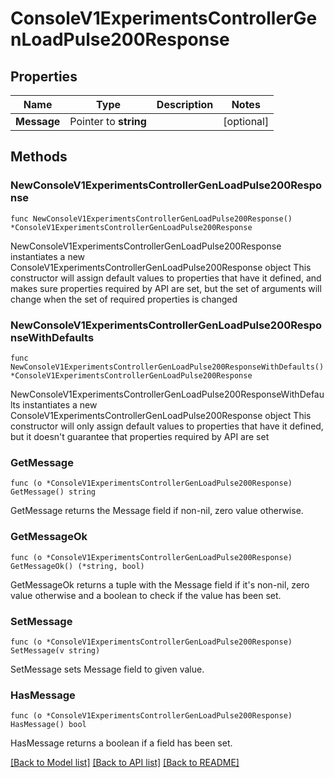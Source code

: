 # ConsoleV1ExperimentsControllerGenLoadPulse200Response

## Properties

Name | Type | Description | Notes
------------ | ------------- | ------------- | -------------
**Message** | Pointer to **string** |  | [optional] 

## Methods

### NewConsoleV1ExperimentsControllerGenLoadPulse200Response

`func NewConsoleV1ExperimentsControllerGenLoadPulse200Response() *ConsoleV1ExperimentsControllerGenLoadPulse200Response`

NewConsoleV1ExperimentsControllerGenLoadPulse200Response instantiates a new ConsoleV1ExperimentsControllerGenLoadPulse200Response object
This constructor will assign default values to properties that have it defined,
and makes sure properties required by API are set, but the set of arguments
will change when the set of required properties is changed

### NewConsoleV1ExperimentsControllerGenLoadPulse200ResponseWithDefaults

`func NewConsoleV1ExperimentsControllerGenLoadPulse200ResponseWithDefaults() *ConsoleV1ExperimentsControllerGenLoadPulse200Response`

NewConsoleV1ExperimentsControllerGenLoadPulse200ResponseWithDefaults instantiates a new ConsoleV1ExperimentsControllerGenLoadPulse200Response object
This constructor will only assign default values to properties that have it defined,
but it doesn't guarantee that properties required by API are set

### GetMessage

`func (o *ConsoleV1ExperimentsControllerGenLoadPulse200Response) GetMessage() string`

GetMessage returns the Message field if non-nil, zero value otherwise.

### GetMessageOk

`func (o *ConsoleV1ExperimentsControllerGenLoadPulse200Response) GetMessageOk() (*string, bool)`

GetMessageOk returns a tuple with the Message field if it's non-nil, zero value otherwise
and a boolean to check if the value has been set.

### SetMessage

`func (o *ConsoleV1ExperimentsControllerGenLoadPulse200Response) SetMessage(v string)`

SetMessage sets Message field to given value.

### HasMessage

`func (o *ConsoleV1ExperimentsControllerGenLoadPulse200Response) HasMessage() bool`

HasMessage returns a boolean if a field has been set.


[[Back to Model list]](../README.md#documentation-for-models) [[Back to API list]](../README.md#documentation-for-api-endpoints) [[Back to README]](../README.md)


